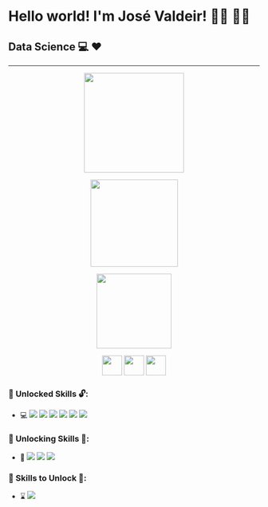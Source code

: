 

# Hello world! I'm José Valdeir! :man_technologist: :man_scientist:

## Data Science :computer: :heart:

---------------------------------------------------------------------------------------------------------



<p align="center">
    <img height="200 em" src="https://github-readme-stats.vercel.app/api?username=Rumanns&amp;show_icons=true&amp;theme=synthwave&amp;include_all_commits=true&amp;count_private=true" style="max-width:100%;">





<p align="center">
    <img height="175em" src="https://github-readme-streak-stats.herokuapp.com/?user=Rumanns&amp;theme=synthwave"></p>






<p align="center">
    <img height="150em" src="https://github-readme-stats.vercel.app/api/top-langs/?username=Rumanns&amp;layout=compact&amp;langs_count=16&amp;theme=synthwave" style="max-width:100%;"></p>




<p align="center"><a href="https://web.digitalinnovation.one/users/valdeircomv?tab=achievements"><img src="https://christyschott.github.io/portfolio.github.io/assets/img/about/7.png" height="40"></a>
<a href="https://www.linkedin.com/in/jose-valdeir-paiva-araujo/"><img src="https://cdn.jsdelivr.net/gh/devicons/devicon/icons/linkedin/linkedin-original.svg" height="40"></a>
<a href="https://www.instagram.com/valdeircomv/"><img src="https://logodownload.org/wp-content/uploads/2017/04/instagram-logo.png" height="40"></a>



### :green_book: Unlocked Skills :unlock::

- :computer: <img src="https://img.shields.io/badge/-Python-333333?style=flat&amp;logo=Python&amp;logoColor=386F9F" style="max-width:100%;"> <img src="https://img.shields.io/badge/-Hmtl 5-333333?style=flat&amp;logo=Html5&amp;logoColor=E96228" style="max-width:100%;"> <img src="https://img.shields.io/badge/-CSS 3-333333?style=flat&amp;logo=Css3&amp;logoColor=29A4D8" style="max-width:100%;"> <img src="https://img.shields.io/badge/-MySQL-333333?style=flat&amp;logo=MySQL&amp;logoColor=E08A4F" style="max-width:100%;"> <img src="https://img.shields.io/badge/-GitHub-333333?style=flat&amp;logo=GitHub&amp;logoColor=FFFFFF" style="max-width:100%;"> <img src="https://img.shields.io/badge/∫-Math-333333?style=flat&amp;logo=Math&amp;logoColor=FFFFFF" style="max-width:100%;">

### :orange_book: Unlocking Skills :closed_lock_with_key::

- :robot: <img src="https://img.shields.io/badge/🧮-MachineLearn-333333?style=flat&amp;logo=MachineLearn&amp;logoColor=FF9700" style="max-width:100%;"> <img src="https://img.shields.io/badge/🧠-IA-333333?style=flat&amp;logo=IA&amp;logoColor=FF9700" style="max-width:100%;"> <img src="https://img.shields.io/badge/-PostgreSQL-333333?style=flat&amp;logo=PostgreSQL&amp;logoColor=1Ebbdd" style="max-width:100%;">

### :closed_book: Skills to Unlock 🔐:

- :hourglass:  <img src="https://img.shields.io/badge/-JavaScript-333333?style=flat&amp;logo=JavaScript&amp;logoColor=EED614" style="max-width:100%;">  
